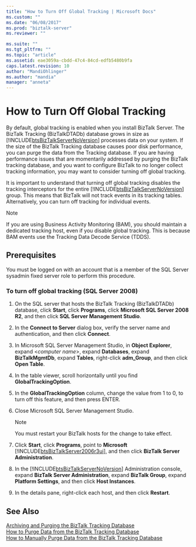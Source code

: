 ```yaml
---
title: "How to Turn Off Global Tracking | Microsoft Docs"
ms.custom: ""
ms.date: "06/08/2017"
ms.prod: "biztalk-server"
ms.reviewer: ""

ms.suite: ""
ms.tgt_pltfrm: ""
ms.topic: "article"
ms.assetid: eae3059a-cbdd-47c4-84cd-edfb5480b9fa
caps.latest.revision: 10
author: "MandiOhlinger"
ms.author: "mandia"
manager: "anneta"
---
```

# How to Turn Off Global Tracking
By default, global tracking is enabled when you install BizTalk Server. The BizTalk Tracking (BizTalkDTADb) database grows in size as [!INCLUDE[btsBizTalkServerNoVersion](../includes/btsbiztalkservernoversion-md.md)] processes data on your system. If the size of the BizTalk Tracking database causes poor disk performance, you can purge the data from the Tracking database. If you are having performance issues that are momentarily addressed by purging the BizTalk tracking database, and you want to configure BizTalk to no longer collect tracking information, you may want to consider turning off global tracking.  
  
 It is important to understand that turning off global tracking disables the tracking interceptors for the entire [!INCLUDE[btsBizTalkServerNoVersion](../includes/btsbiztalkservernoversion-md.md)] group. This means that BizTalk will not track events in its tracking tables. Alternatively, you can turn off tracking for individual events.  
  
> [!NOTE]
>  If you are using Business Activity Monitoring (BAM), you should maintain a dedicated tracking host, even if you disable global tracking. This is because BAM events use the Tracking Data Decode Service (TDDS).  
  
## Prerequisites  
 You must be logged on with an account that is a member of the SQL Server sysadmin fixed server role to perform this procedure.  
  
### To turn off global tracking (SQL Server 2008)  
  
1.  On the SQL server that hosts the BizTalk Tracking (BizTalkDTADb) database, click **Start**, click **Programs**, click **Microsoft SQL Server 2008 R2**, and then click **SQL Server Management Studio**.  
  
2.  In the **Connect to Server** dialog box, verify the server name and authentication, and then click **Connect**.  
  
3.  In Microsoft SQL Server Management Studio, in **Object Explorer**, expand \<*computer name*\>, expand **Databases**, expand **BizTalkMgmtDb**, expand **Tables**, right-click **adm_Group**, and then click **Open Table**.  
  
4.  In the table viewer, scroll horizontally until you find **GlobalTrackingOption**.  
  
5.  In the **GlobalTrackingOption** column, change the value from 1 to 0, to turn off this feature, and then press ENTER.  
  
6.  Close Microsoft SQL Server Management Studio.  
  
    > [!NOTE]
    >  You must restart your BizTalk hosts for the change to take effect.  
  
7.  Click **Start**, click **Programs**, point to **Microsoft** [!INCLUDE[btsBizTalkServer2006r3ui](../includes/btsbiztalkserver2006r3ui-md.md)], and then click **BizTalk Server Administration**.  
  
8.  In the [!INCLUDE[btsBizTalkServerNoVersion](../includes/btsbiztalkservernoversion-md.md)] Administration console, expand **BizTalk Server Administration**, expand **BizTalk Group**, expand **Platform Settings**, and then click **Host Instances**.  
  
9. In the details pane, right-click each host, and then click **Restart**.  
  
## See Also  
 [Archiving and Purging the BizTalk Tracking Database](../core/archiving-and-purging-the-biztalk-tracking-database.md)   
 [How to Purge Data from the BizTalk Tracking Database](../core/how-to-purge-data-from-the-biztalk-tracking-database.md)   
 [How to Manually Purge Data from the BizTalk Tracking Database](../core/how-to-manually-purge-data-from-the-biztalk-tracking-database.md)